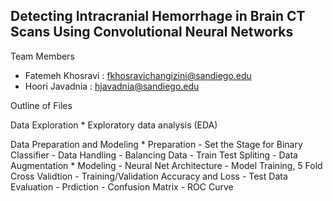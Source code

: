 ## Detecting Intracranial Hemorrhage in Brain CT Scans Using Convolutional Neural Networks
Team Members

* Fatemeh Khosravi : fkhosravichangizini@sandiego.edu
* Hoori Javadnia : hjavadnia@sandiego.edu
  
 Outline of Files

   Data Exploration 
        * Exploratory data analysis (EDA)

   Data Preparation and Modeling
        * Preparation
             - Set the Stage for Binary Classifier
             - Data Handling
             - Balancing Data
             - Train Test Spliting
             - Data Augmentation
         * Modeling
             - Neural Net Architecture
             - Model Training, 5 Fold Cross Validtion
             - Training/Validation Accuracy and Loss
             - Test Data Evaluation
             - Prdiction 
             - Confusion Matrix
             - ROC Curve
